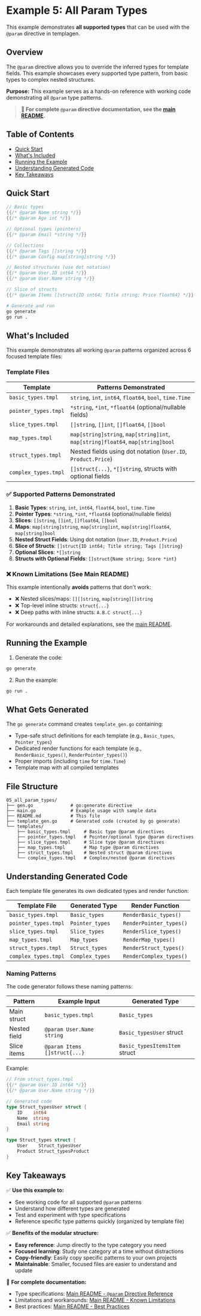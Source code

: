# Example 5: All Param Types

This example demonstrates **all supported types** that can be used with the `@param` directive in templagen.

## Overview

The `@param` directive allows you to override the inferred types for template fields. This example showcases every supported type pattern, from basic types to complex nested structures.

**Purpose:** This example serves as a hands-on reference with working code demonstrating all `@param` type patterns.

> **📖 For complete `@param` directive documentation, see the [main README](../../README.md#param-directive-reference).**

## Table of Contents
- [Quick Start](#quick-start)
- [What's Included](#whats-included)
- [Running the Example](#running-the-example)
- [Understanding Generated Code](#understanding-generated-code)
- [Key Takeaways](#key-takeaways)

## Quick Start

```go
// Basic types
{{/* @param Name string */}}
{{/* @param Age int */}}

// Optional types (pointers)
{{/* @param Email *string */}}

// Collections
{{/* @param Tags []string */}}
{{/* @param Config map[string]string */}}

// Nested structures (use dot notation)
{{/* @param User.ID int64 */}}
{{/* @param User.Name string */}}

// Slice of structs
{{/* @param Items []struct{ID int64; Title string; Price float64} */}}
```

```bash
# Generate and run
go generate
go run .
```

## What's Included

This example demonstrates all working `@param` patterns organized across 6 focused template files:

### Template Files

| Template | Patterns Demonstrated |
|----------|----------------------|
| `basic_types.tmpl` | `string`, `int`, `int64`, `float64`, `bool`, `time.Time` |
| `pointer_types.tmpl` | `*string`, `*int`, `*float64` (optional/nullable fields) |
| `slice_types.tmpl` | `[]string`, `[]int`, `[]float64`, `[]bool` |
| `map_types.tmpl` | `map[string]string`, `map[string]int`, `map[string]float64`, `map[string]bool` |
| `struct_types.tmpl` | Nested fields using dot notation (`User.ID`, `Product.Price`) |
| `complex_types.tmpl` | `[]struct{...}`, `*[]string`, structs with optional fields |

### ✅ Supported Patterns Demonstrated

1. **Basic Types**: `string`, `int`, `int64`, `float64`, `bool`, `time.Time`
2. **Pointer Types**: `*string`, `*int`, `*float64` (optional/nullable fields)
3. **Slices**: `[]string`, `[]int`, `[]float64`, `[]bool`
4. **Maps**: `map[string]string`, `map[string]int`, `map[string]float64`, `map[string]bool`
5. **Nested Struct Fields**: Using dot notation (`User.ID`, `Product.Price`)
6. **Slice of Structs**: `[]struct{ID int64; Title string; Tags []string}`
7. **Optional Slices**: `*[]string`
8. **Structs with Optional Fields**: `[]struct{Name string; Score *int}`

### ❌ Known Limitations (See Main README)

This example intentionally **avoids** patterns that don't work:
- ❌ Nested slices/maps: `[][]string`, `map[string][]string`
- ❌ Top-level inline structs: `struct{...}`
- ❌ Deep paths with inline structs: `A.B.C struct{...}`

For workarounds and detailed explanations, see the [main README](../../README.md#param-directive-reference).

## Running the Example

1. Generate the code:
```bash
go generate
```

2. Run the example:
```bash
go run .
```

## What Gets Generated

The `go generate` command creates `template_gen.go` containing:
- Type-safe struct definitions for each template (e.g., `Basic_types`, `Pointer_types`)
- Dedicated render functions for each template (e.g., `RenderBasic_types()`, `RenderPointer_types()`)
- Proper imports (including `time` for `time.Time`)
- Template map with all compiled templates

## File Structure

```
05_all_param_types/
├── gen.go              # go:generate directive
├── main.go             # Example usage with sample data
├── README.md           # This file
├── template_gen.go     # Generated code (created by go generate)
└── templates/
    ├── basic_types.tmpl     # Basic type @param directives
    ├── pointer_types.tmpl   # Pointer/optional type @param directives
    ├── slice_types.tmpl     # Slice type @param directives
    ├── map_types.tmpl       # Map type @param directives
    ├── struct_types.tmpl    # Nested struct @param directives
    └── complex_types.tmpl   # Complex/nested @param directives
```

## Understanding Generated Code

Each template file generates its own dedicated types and render function:

| Template File | Generated Type | Render Function |
|--------------|----------------|-----------------|
| `basic_types.tmpl` | `Basic_types` | `RenderBasic_types()` |
| `pointer_types.tmpl` | `Pointer_types` | `RenderPointer_types()` |
| `slice_types.tmpl` | `Slice_types` | `RenderSlice_types()` |
| `map_types.tmpl` | `Map_types` | `RenderMap_types()` |
| `struct_types.tmpl` | `Struct_types` | `RenderStruct_types()` |
| `complex_types.tmpl` | `Complex_types` | `RenderComplex_types()` |

### Naming Patterns

The code generator follows these naming patterns:

| Pattern | Example Input | Generated Type |
|---------|--------------|----------------|
| Main struct | `basic_types.tmpl` | `Basic_types` |
| Nested field | `@param User.Name string` | `Basic_typesUser` struct |
| Slice items | `@param Items []struct{...}` | `Basic_typesItemsItem` struct |

Example:
```go
// From struct_types.tmpl
{{/* @param User.ID int64 */}}
{{/* @param User.Name string */}}

// Generated code
type Struct_typesUser struct {
    ID    int64
    Name  string
    Email string
}

type Struct_types struct {
    User    Struct_typesUser
    Product Struct_typesProduct
}
```

## Key Takeaways

✅ **Use this example to:**
- See working code for all supported `@param` patterns
- Understand how different types are generated
- Test and experiment with type specifications
- Reference specific type patterns quickly (organized by template file)

✅ **Benefits of the modular structure:**
- **Easy reference**: Jump directly to the type category you need
- **Focused learning**: Study one category at a time without distractions
- **Copy-friendly**: Easily copy specific patterns to your own projects
- **Maintainable**: Smaller, focused files are easier to understand and update

📖 **For complete documentation:**
- Type specifications: [Main README - `@param` Directive Reference](../../README.md#param-directive-reference)
- Limitations and workarounds: [Main README - Known Limitations](../../README.md#-known-limitations)
- Best practices: [Main README - Best Practices](../../README.md#best-practices)
